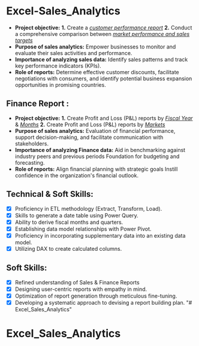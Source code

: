 # Excel-Sales_Analytics
- **Project objective:** 
    **1.** Create a _[customer performance report](https://github.com/Amit-Soni1325/Excel_Sales_Analytics/blob/main/Customer%20Performance%20Report.pdf)_ 
    **2.** Conduct a comprehensive comparison between _[market performance and sales targets](https://github.com/Amit-Soni1325/Excel_Sales_Analytics/blob/main/Market%20Performance%20vs%20Target%20Report.pdf)_
- **Purpose of sales analytics:** Empower businesses to monitor and evaluate their sales activities and performance.
- **Importance of analyzing sales data:** Identify sales patterns and track key performance indicators (KPIs).
- **Role of reports:** Determine effective customer discounts, facilitate negotiations with consumers, and identify potential business expansion opportunities in promising countries.
## Finance Report :
- **Project objective:** 
    **1.** Create Profit and Loss (P&L) reports by _[Fiscal Year](https://github.com/Amit-Soni1325/Excel_Sales_Analytics/blob/main/P%26L%20Statement%20by%20Fiscal%20Year.pdf)_ & _[Months](https://github.com/Amit-Soni1325/Excel_Sales_Analytics/blob/main/P%26L%20Statement%20by%20Months.pdf)_ 
   **2.** Create Profit and Loss (P&L) reports by _[Markets](https://github.com/Amit-Soni1325/Excel_Sales_Analytics/blob/main/P%26L%20Statement%20by%20Markets.pdf)_
- **Purpose of sales analytics:** Evaluation of financial performance, support decision-making, and facilitate communication with stakeholders.
- **Importance of analyzing Finance data:** Aid in benchmarking against industry peers and previous periods Foundation for budgeting and forecasting.
- **Role of reports:** Align financial planning with strategic goals Instill confidence in the organization's financial outlook.
## Technical & Soft Skills:
- [x]	Proficiency in ETL methodology (Extract, Transform, Load).
- [x]	Skills to generate a date table using Power Query.
- [x]	Ability to derive fiscal months and quarters.
- [x]	Establishing data model relationships with Power Pivot.
- [x]	Proficiency in incorporating supplementary data into an existing data model.
- [x]	Utilizing DAX to create calculated columns.
## Soft Skills:
- [x]	Refined understanding of Sales & Finance Reports
- [x]	Designing user-centric reports with empathy in mind.
- [x]	Optimization of report generation through meticulous fine-tuning.
- [x]	Developing a systematic approach to devising a report building plan.
"# Excel_Sales_Analytics" 
# Excel_Sales_Analytics


